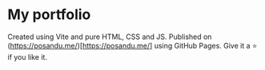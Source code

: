 # My portfolio

Created using Vite and pure HTML, CSS and JS. Published on (https://posandu.me/)[https://posandu.me/] using GitHub Pages. Give it a :star: if you like it.